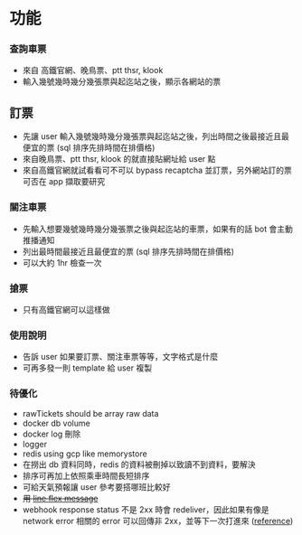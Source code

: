 # 功能

### 查詢車票

- 來自 高鐵官網、晚鳥票、ptt thsr, klook
- 輸入幾號幾時幾分幾張票與起迄站之後，顯示各網站的票

## 訂票

- 先讓 user 輸入幾號幾時幾分幾張票與起迄站之後，列出時間之後最接近且最便宜的票 (sql 排序先排時間在排價格)
- 來自晚鳥票、ptt thsr, klook 的就直接貼網址給 user 點
- 來自高鐵官網就試看看可不可以 bypass recaptcha 並訂票，另外網站訂的票可否在 app 擷取要研究

### 關注車票

- 先輸入想要幾號幾時幾分幾張票之後與起迄站的車票，如果有的話 bot 會主動推播通知
- 列出最時間最接近且最便宜的票 (sql 排序先排時間在排價格)
- 可以大約 1hr 檢查一次

### 搶票

- 只有高鐵官網可以這樣做

### 使用說明

- 告訴 user 如果要訂票、關注車票等等，文字格式是什麼
- 可再多發一則 template 給 user 複製

### 待優化

- rawTickets should be array raw data
- docker db volume
- docker log 刪除
- logger
- redis using gcp like memorystore
- 在撈出 db 資料同時，redis 的資料被刪掉以致讀不到資料，要解決
- 排序可再加上依照乘車時間長短排序
- 可給天氣預報讓 user 參考要搭哪班比較好
- ~~用 [line flex message](https://developers.line.biz/en/docs/messaging-api/using-flex-messages/)~~
- webhook response status 不是 2xx 時會 redeliver，因此如果有像是 network error 相關的 error 可以回傳非 2xx，並等下一次打進來 ([reference](https://developers.line.biz/en/news/2022/03/07/pre-release-webhook-redelivery/))

